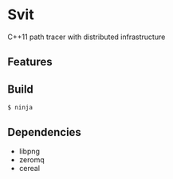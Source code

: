 # Svit
C++11 path tracer with distributed infrastructure

## Features


## Build
```
$ ninja
```

## Dependencies
 * libpng
 * zeromq
 * cereal

